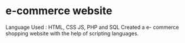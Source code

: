 # e-commerce website
 Language Used : HTML, CSS JS, PHP and SQL
 Created a e- commerce shopping website with the help of scripting languages.
